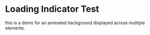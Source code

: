 # Loading Indicator Test

this is a demo for an animated background displayed across multiple elements.
